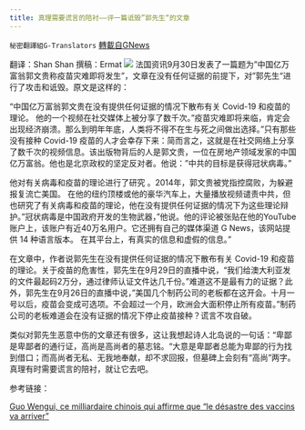 ```yaml
---
title: 真理需要谎言的陪衬——评一篇诋毁”郭先生“的文章
---
```

`秘密翻譯組G-Translators` [轉載自GNews](https://gnews.org/zh-hans/1569694/)

翻译：Shan Shan
撰稿：Ermat
![](https://assets.gnews.org/wp-content/uploads/2021/10/image3-5.jpg)
法国资讯9月30日发表了一篇题为”中国亿万富翁郭文贵称疫苗灾难即将发生”，文章在没有任何证据的前提下，对”郭先生“进行了攻击和诋毁。原文是这样的：

“中国亿万富翁郭文贵在没有提供任何证据的情况下散布有关 Covid-19 和疫苗的理论。 他的一个视频在社交媒体上被分享了数千次。”疫苗灾难即将来临，肯定会出现经济崩溃。那么到明年年底，人类将不得不在生与死之间做出选择。”只有那些没有接种 Covid-19 疫苗的人才会幸存下来：简而言之，这就是在社交网络上分享了数千次的视频信息。该出版物背后的人是郭文贵，一位在房地产领域发家的中国亿万富翁。他也是北京政权的坚定反对者。他说：”中共的目标是获得冠状病毒。”

他对有关病毒和疫苗的理论进行了研究 。2014年，郭文贵被党指控腐败，为躲避报复流亡美国。 在他的纽约顶楼或他的豪华汽车上，大量播放视频谴责中共，但也研究了有关病毒和疫苗的理论，他在没有提供任何证据的情况下为这些理论辩护。”冠状病毒是中国政府开发的生物武器，”他说。他的评论被张贴在他的YouTube账户上，该账户有近40万名用户。它还拥有自己的媒体渠道 G News，该网站提供 14 种语言版本。 在其平台上，有真实的信息和虚假的信息。”

在文章中，作者说郭先生在没有提供任何证据的情况下散布有关 Covid-19 和疫苗的理论。关于疫苗的危害性，郭先生在9月29日的直播中说，“我们给澳大利亚发的文件最起码2万分，通过律师认证文件达几千份。”难道这不是最有力的证据？此外，郭先生在9月26日的直播中说，”美国几个制药公司的老板都在这开会。十月一号以后，疫苗会变成可选项。不会超过一个月，欧洲会大面积停止所有疫苗。”制药公司的老板难道会在没有证据的情况下停止疫苗接种？谎言不攻自破。

类似对郭先生恶意中伤的文章还有很多，这让我想起诗人北岛说的一句话：“卑鄙是卑鄙者的通行证，高尚是高尚者的墓志铭。“大意是卑鄙者总能为卑鄙的行为找到借口；而高尚者无私、无我地奉献，却不求回报，但墓碑上会刻有“高尚”两字。真理有时需要谎言的陪衬，就让它去吧。

参考链接：

[Guo Wengui, ce milliardaire chinois qui affirme que “le désastre des vaccins va arriver”](https://www.francetvinfo.fr/sante/maladie/coronavirus/vaccin/vrai-ou-fake-guo-wengui-ce-milliardaire-chinois-qui-affirme-que-ledesastre-des-vaccins-va-arriver_4789897.html)
